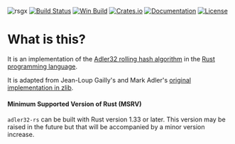 ![rsgx](https://github.com/cratee-io/adler32-rs/workflows/rsgx/badge.svg)
[![Build Status](https://github.com/remram44/adler32-rs/workflows/Test/badge.svg)](https://github.com/remram44/adler32-rs/actions)
[![Win Build](https://ci.appveyor.com/api/projects/status/ekyg20rd6rwrus64/branch/master?svg=true)](https://ci.appveyor.com/project/remram44/adler32-rs)
[![Crates.io](https://img.shields.io/crates/v/adler32.svg)](https://crates.io/crates/adler32)
[![Documentation](https://docs.rs/adler32/badge.svg)](https://docs.rs/adler32)
[![License](https://img.shields.io/crates/l/adler32.svg)](https://github.com/remram44/adler32-rs/blob/master/LICENSE)

What is this?
=============

It is an implementation of the [Adler32 rolling hash algorithm](https://en.wikipedia.org/wiki/Adler-32) in the [Rust programming language](https://www.rust-lang.org/).

It is adapted from Jean-Loup Gailly's and Mark Adler's [original implementation in zlib](https://github.com/madler/zlib/blob/2fa463bacfff79181df1a5270fb67cc679a53e71/adler32.c).


#### Minimum Supported Version of Rust (MSRV)

`adler32-rs` can be built with Rust version 1.33 or later. This version may be raised in the future but that will be accompanied by a minor version increase.
